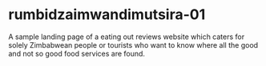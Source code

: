 # rumbidzaimwandimutsira-01
A sample landing page of a eating out reviews website which caters for solely Zimbabwean people or tourists who want to know where all the good and not so good food services are found.

